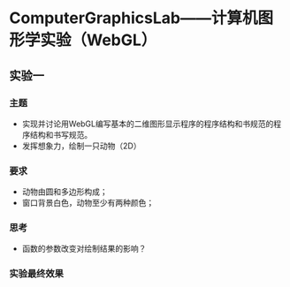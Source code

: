 # ComputerGraphicsLab——计算机图形学实验（WebGL）

## 实验一

### 主题

- 实现并讨论用WebGL编写基本的二维图形显示程序的程序结构和书规范的程序结构和书写规范。
- 发挥想象力，绘制一只动物（2D） 

### 要求 

- 动物由圆和多边形构成； 
- 窗口背景白色，动物至少有两种颜色； 

### 思考

- 函数的参数改变对绘制结果的影响？

### 实验最终效果

